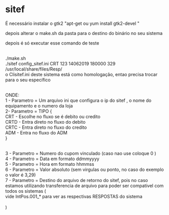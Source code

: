 # sitef
 É necessário instalar o gtk2  "apt-get ou yum install gtk2-devel "<br />

depois alterar o make.sh da pasta para o destino do binário no seu sistema<br />

depois é só executar esse comando de teste<br /><br />

./make.sh <br />
./sitef config_sitef.ini  CRT 123 14062019 180000 329 /usr/local/share/files/Resp/<br />
o Clisitef.ini deste sistema está como homologação, entao precisa trocar para o seu específico<br />
<br />

ONDE:<br />
1 - Parametro = Um arquivo ini que configura o ip do sitef , o nome do equipamento e o numero da loja<br />
2- Parametro = TIPO {<br />
CRT  - Escolhe no fluxo se é  debito ou credito<br />
CRTD - Entra direto no fluxo do debito<br />
CRTC - Entra direto no fluxo do credito<br />
ADM  - Entra no fluxo do ADM<br />
}<br /><br />

3 - Parametro = Numero do cupom vinculado (caso nao use coloque 0 )<br />
4 - Parametro = Data em formato ddmmyyyy<br />
5 - Parametro = Hora em formato hhmmss<br />
6 - Parametro = Valor absoluto (sem virgulas ou ponto, no caso do exemplo o valor é 3,29)<br />
7 - Parametro = Destino do arquivo de retorno do sitef, pois no caso estamos utilizando transferencia de arquivo para poder ser compativel com todos os sistemas (<br />
vide IntPos.001_*  para ver as respectivas RESPOSTAS do sistema <br />
<br />
)<br />


